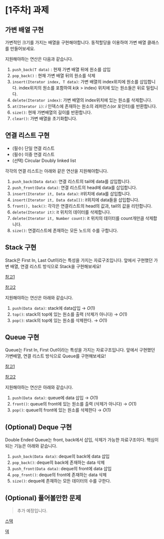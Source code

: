 # [1주차] 과제

## 가변 배열 구현

가변적인 크기를 가지는 배열을 구현해야합니다.
동적할당을 이용하여 가변 배열 클래스를 만들어보세요.

지원해야하는 연산은 다음과 같습니다.

1. `push_back(T data)` : 현재 가변 배열 뒤에 원소를 삽입
2. `pop_back()` : 현재 가변 배열 뒤의 원소를 삭제
3. `insert(Iterator index, T data)`: 가변 배열의 index위치에 원소를 삽입합니다. index위치의 원소를 포함하여 $k$($k$ > index) 위치에 있는 원소들은 뒤로 밀립니다.
4. `delete(Iterator index)`: 가변 배열의 index위치에 있는 원소를 삭제합니다.
5. `at(Iterator i)`: $i$ 인덱스에 존재하는 원소의 레퍼런스(or 포인터)를 반환합니다.
6. `size()`: 현재 가변배열의 길이를 반환합니다.
7. `clear()`: 가변 배열을 초기화합니다.

## 연결 리스트 구현

- (필수) 단일 연결 리스트
- (필수) 이중 연결 리스트
- (선택) Circular Doubly linked list

각각의 연결 리스트는 아래와 같은 연산을 지원해야합니다.

1. `push_back(Data data)`: 연결 리스트의 tail에 data를 삽입합니다.
2. `push_front(Data data)`: 연결 리스트의 head에 data를 삽입합니다.
3. `insert(Iterator it, Data data)`: it위치에 data를 삽입합니다.
4. `insert(Iterator it, Data data[])`: it위치에 data들을 삽입합니다.
5. `front(), back()`: 각각은 연결리스트의 head의 값과, tail의 값을 리턴합니다.
6. `delete(Iterator it)`: it 위치의 데이터를 삭제합니다.
7. `delete(Iterator it, Number count)`: it 위치의 데이터를 count개만큼 삭제합니다.
8. `size()`: 연결리스트에 존재하는 모든 노드의 수를 구합니다.

## Stack 구현

Stack은 First In, Last Out이라는 특성을 가지는 자료구조입니다.
앞에서 구현했던 가변 배열, 연결 리스트 방식으로 Stack을 구현해보세요!

[참고1](https://www.cs.usfca.edu/~galles/visualization/StackArray.html)

[참고2](https://www.cs.usfca.edu/~galles/visualization/StackLL.html)

지원해야하는 연산은 아래와 같습니다.

1. `push(Data data)`: stack에 data삽입 $\rightarrow$ $O(1)$
2. `top()`: stack의 top에 있는 원소를 출력 (삭제가 아니다) $\rightarrow$ $O(1)$
3. `pop()`: stack의 top에 있는 원소를 삭제한다. $\rightarrow$ $O(1)$

## Queue 구현

Queue는 First In, First Out이라는 특성을 가지는 자료구조입니다.
앞에서 구현했던 가변배열, 연결 리스트 방식으로 Queue를 구현해보세요!

[참고1](https://www.cs.usfca.edu/~galles/visualization/QueueArray.html)

[참고2](https://www.cs.usfca.edu/~galles/visualization/QueueLL.html)

지원해야하는 연산은 아래와 같습니다.

1. `push(Data data)`: queue에 data 삽입 $\rightarrow$ $O(1)$
2. `front()`: queue의 front에 있는 원소를 출력 (삭제가 아니다) $\rightarrow$ $O(1)$
3. `pop()`: queue의 front에 있는 원소를 삭제한다 $\rightarrow$ $O(1)$

## (Optional) Deque 구현

Double Ended Queue는 front, back에서 삽입, 삭제가 가능한 자료구조이다.
핵심이 되는 기능은 아래와 같습니다.

1. `push_back(Data data)`: deque의 back에 data 삽입
2. `pop_back()`: deque의 back에 존재하는 data 삭제
3. `push_front(Data data)`: deque의 front에 data 삽입
4. `pop_front()`: deque의 front에 존재하는 data 삭제
5. `size()`: deque에 존재하는 모든 데이터의 수를 구한다.

## (Optional) 풀어볼만한 문제

> 추가 예정입니다.

[스택](https://www.acmicpc.net/problem/10828)

[덱](https://www.acmicpc.net/problem/10845)
